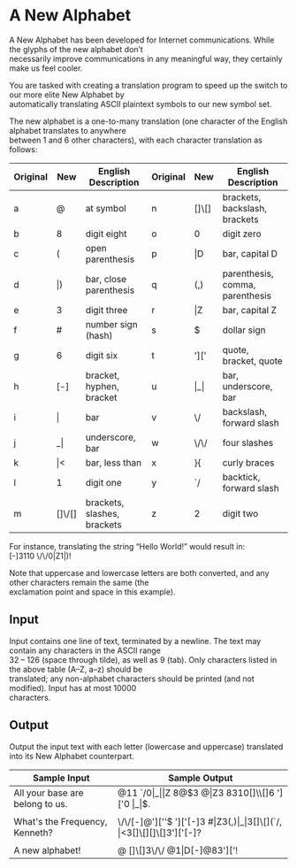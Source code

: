 # A New Alphabet

A New Alphabet has been developed for Internet communications. While the glyphs of the new alphabet don’t\
necessarily improve communications in any meaningful way, they certainly make us feel cooler.

You are tasked with creating a translation program to speed up the switch to our more elite New Alphabet by\
automatically translating ASCII plaintext symbols to our new symbol set.

The new alphabet is a one-to-many translation (one character of the English alphabet translates to anywhere\
between 1 and 6 other characters), with each character translation as follows:

| Original | New       | English Description           | Original | New      | English Description               |
| ---      | ---       | ---                           | ---      | ---      | ---                               |
| a        | @         | at symbol                     | n        | []\\[]   | brackets, backslash, brackets     |
| b        | 8         | digit eight                   | o        | 0        | digit zero                        |
| c        | (         | open parenthesis              | p        | \|D      | bar, capital D                    |
| d        | \|)       | bar, close parenthesis        | q        | (,)      | parenthesis, comma, parenthesis   |
| e        | 3         | digit three                   | r        | \|Z      | bar, capital Z                    |
| f        | #         | number sign (hash)            | s        | $        | dollar sign                       |
| g        | 6         | digit six                     | t        | ']['     | quote, bracket, quote             |
| h        | [-]       | bracket, hyphen, bracket      | u        | \|_\|    | bar, underscore, bar              |
| i        | \|        | bar                           | v        | \\/      | backslash, forward slash          |
| j        | _\|       | underscore, bar               | w        | \\/\\/   | four slashes                      |
| k        | \|<       | bar, less than                | x        | }{       | curly braces                      |
| l        | 1         | digit one                     | y        | `/       | backtick, forward slash           |
| m        | []\\/[]   | brackets, slashes, brackets   | z        | 2        | digit two                         |

For instance, translating the string “Hello World!” would result in:\
[-]3110 \\/\\/0\|Z1\|)!

Note that uppercase and lowercase letters are both converted, and any other characters remain the same (the\
exclamation point and space in this example).

## Input

Input contains one line of text, terminated by a newline. The text may contain any characters in the ASCII range\
32 – 126 (space through tilde), as well as 9 (tab). Only characters listed in the above table (A–Z, a–z) should be\
translated; any non-alphabet characters should be printed (and not modified). Input has at most 10000\
characters.

## Output

Output the input text with each letter (lowercase and uppercase) translated into its New Alphabet counterpart.

| Sample Input                    | Sample Output                                                                     |
| ---                             | ---                                                                               |
| All your base are belong to us. | @11 `/0\|\_\|\|Z 8@$3 @\|Z3 8310[]\\[]6 ']['0 \|_\|$.                             |
|                                 |                                                                                   |
| What's the Frequency, Kenneth?  | \\/\\/[-]@'][''$ ']['[-]3 #\|Z3(,)\|_\|3[]\\[](`/, \|<3[]\\[][]\\[]3']['[-]?      |
|                                 |                                                                                   |
| A new alphabet!                 | @ []\\[]3\\/\\/ @1\|D[-]@83']['!                                                  |